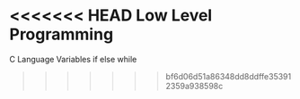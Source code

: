 <<<<<<< HEAD
Low Level Programming
=======
C Language
Variables
if
else
while
>>>>>>> bf6d06d51a86348dd8ddffe353912359a938598c

